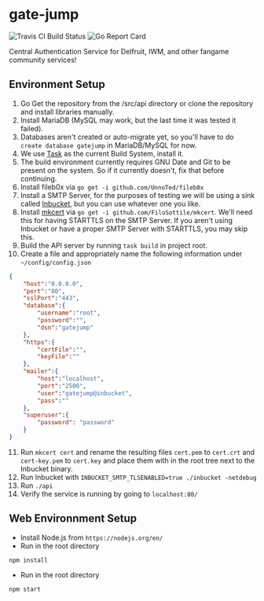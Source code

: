 # gate-jump
![Travis CI Build Status](https://img.shields.io/travis/IWannaCommunity/gate-jump/master.svg?&style=flat-square&logo=travis)
![Go Report Card](https://goreportcard.com/badge/github.com/iwannacommunity/gate-jump?style=flat-square)

Central Authentication Service for Delfruit, IWM, and other fangame community services!

## Environment Setup

1. Go Get the repository from the /src/api directory or clone the repository and install libraries manually.
2. Install MariaDB (MySQL may work, but the last time it was tested it failed).
3. Databases aren't created or auto-migrate yet, so you'll have to do `create database gatejump` in MariaDB/MySQL for now.
4. We use [Task](https://taskfile.dev) as the current Build System, install it.
5. The build environment currently requires GNU Date and Git to be present on the system. So if it currently doesn't, fix that before continuing.
6. Install fileb0x via `go get -i github.com/UnnoTed/fileb0x`
7. Install a SMTP Server, for the purposes of testing we will be using a sink called [Inbucket](https://www.inbucket.org/), but you can use whatever one you like.
8. Install [mkcert](https://mkcert.dev) via `go get -i github.com/FiloSottile/mkcert`. We'll need this for having STARTTLS on the SMTP Server. If you aren't using Inbucket or have a proper SMTP Server with STARTTLS, you may skip this.
9. Build the API server by running `task build` in project root.
10. Create a file and appropriately name the following information under `~/config/config.json`

```json
{
    "host":"0.0.0.0",
    "port":"80",
    "sslPort":"443",
    "database":{
        "username":"root",
        "password":"",
        "dsn":"gatejump"
    },
    "https":{
        "certFile":"",
        "keyFile":""
    },
	"mailer":{
		"host":"localhost",
		"port":"2500",
		"user":"gatejump@inbucket",
		"pass":""
	},
	"superuser":{
		"password": "password"
	}
}
```
11. Run `mkcert cert` and rename the resulting files `cert.pem` to `cert.crt` and `cert-key.pem` to `cert.key` and place them with in the root tree next to the Inbucket binary.
12. Run Inbucket with `INBUCKET_SMTP_TLSENABLED=true ./inbucket -netdebug`
13. Run `./api`
14. Verify the service is running by going to `localhost:80/`

## Web Environnment Setup

* Install Node.js from `https://nodejs.org/en/`
* Run in the root directory
```shell
npm install
```
* Run in the root directory
```shell
npm start
```
